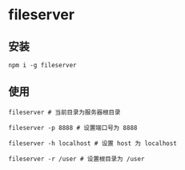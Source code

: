 # fileserver

## 安装

```
npm i -g fileserver
```

## 使用

```
fileserver # 当前目录为服务器根目录

fileserver -p 8888 # 设置端口号为 8888

fileserver -h localhost # 设置 host 为 localhost

fileserver -r /user # 设置根目录为 /user
```
